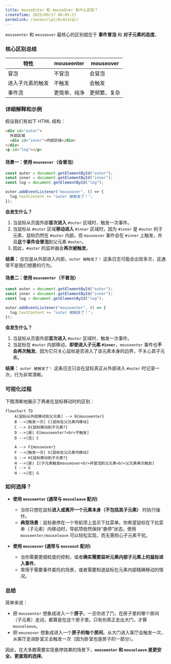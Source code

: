 ```yaml
---
title: mouseEnter 和 mouseOver 有什么区别？
createTime: 2025/09/27 00:05:27
permalink: /Javascript/6cdx3zql/
---
```


`mouseenter` 和 `mouseover` 最核心的区别就在于 **事件冒泡** 和 **对子元素的态度**。

### 核心区别总结

| 特性             | mouseenter   | mouseover    |
| ---------------- | ------------ | ------------ |
| 冒泡             | 不冒泡       | 会冒泡       |
| 进入子元素的触发 | 不触发       | 会触发       |
| 事件流           | 更简单、纯净 | 更频繁、复杂 |

### 详细解释和示例

假设我们有如下 HTML 结构：

```html
<div id="outer">
  外部区域
  <div id="inner">内部区域</div>
</div>
<p id="log"></p>
```

#### 场景一：使用 `mouseover`（会冒泡）

```javascript
const outer = document.getElementById("outer");
const inner = document.getElementById("inner");
const log = document.getElementById("log");

outer.addEventListener("mouseover", () => {
  log.textContent += "outer 被触发了！";
});
```

**会发生什么？**

1. 当鼠标从页面外部**首次进入** `#outer` 区域时，触发一次事件。
2. 当鼠标从 `#outer` 区域**移动进入** `#inner` 区域时，因为 `#inner` 是 `#outer` 的子元素，鼠标仍然在 `#outer` 内部。但 `mouseover` 事件会在 `#inner` 上触发，并且**这个事件会冒泡**到父元素 `#outer`。
3. 因此，`#outer` 的监听器会**再次被触发**。

**结果：** 仅仅是从外部进入内部，`outer 被触发了！` 这条日志可能会出现多次，这通常不是我们想要的行为。

#### 场景二：使用 `mouseenter`（不冒泡）

```javascript
const outer = document.getElementById("outer");
const inner = document.getElementById("inner");
const log = document.getElementById("log");

outer.addEventListener("mouseenter", () => {
  log.textContent += "outer 被触发了！";
});
```

**会发生什么？**

1. 当鼠标从页面外部**首次进入** `#outer` 区域时，触发一次事件。
2. 当鼠标在 `#outer` 内部移动，**即使进入子元素 `#inner`**，`mouseenter` 事件也**不会再次触发**。因为它只关心鼠标是否进入了该元素本身的边界，不关心其子元素。

**结果：** `outer 被触发了！` 这条日志只会在鼠标真正从外部进入 `#outer` 时记录一次，行为非常清晰。

### 可视化过程

下图清晰地展示了两者在鼠标移动时的区别：

```mermaid
flowchart TD
    A[鼠标从外部移动到父元素] --> B{mouseenter}
    B -->|触发一次| C[鼠标在父元素内移动]
    C --> D{鼠标移动到子元素?}
    D -->|是| E[mouseenter?<br>不触发]
    D -->|否| C

    A --> F{mouseover}
    F -->|触发一次| G[鼠标在父元素内移动]
    G --> H{鼠标移动到子元素?}
    H -->|是| I[子元素触发mouseover<br>并冒泡到父元素<br>父元素再次触发]
    I --> G
    H -->|否| G
```

### 如何选择？

- **使用 `mouseenter` (通常与 `mouseleave` 配对)**

  - 当你只想在鼠标**进入或离开一个元素本身（不包括其子元素）** 时执行操作。
  - **典型场景**：鼠标悬停在一个导航项上显示下拉菜单。你希望鼠标在下拉菜单（子元素）内移动时，导航项依然保持“悬停”状态。使用 `mouseenter/mouseleave` 可以轻松实现，而无需担心子元素干扰。

- **使用 `mouseover` (通常与 `mouseout` 配对)**
  - 当你需要更细粒度的控制，或者**确实需要监听元素内部子元素上的鼠标进入事件**。
  - 常用于需要事件委托的场景，或者需要知道鼠标在元素内部精确移动的情况。

### 总结

简单来说：

- 把 `mouseenter` 想象成进入一个**房子**。一旦你进了门，在房子里的哪个房间（子元素）走动，都算是在这个房子里。只有你真正走出大门，才算 `mouseleave`。
- 把 `mouseover` 想象成进入一个**房子的每个房间**。从大门进入客厅会触发一次，从客厅走进卧室又会触发一次（因为卧室也是房子的一部分）。

因此，在大多数需要实现悬停效果的场景下，**`mouseenter` 和 `mouseleave` 是更安全、更直观的选择**。

